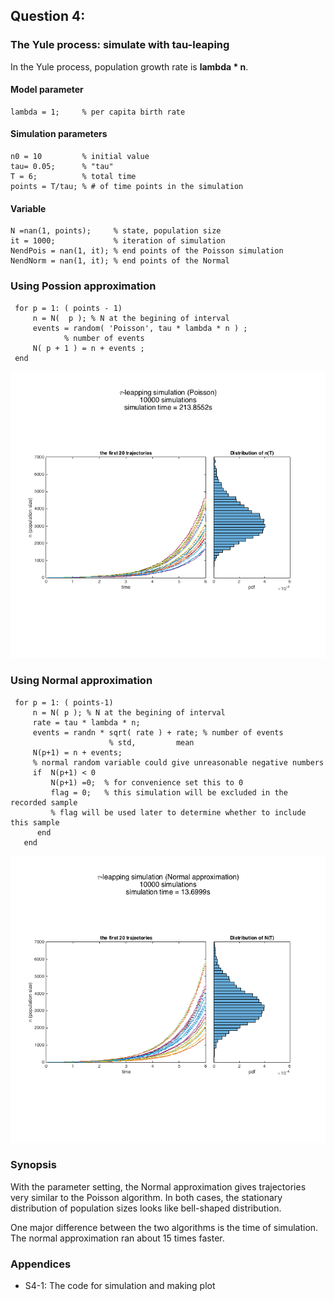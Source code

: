 ## Question 4: 
### The Yule process: simulate with tau-leaping 

In the Yule process, population growth rate is 
**lambda * n**. 

#### Model parameter
    lambda = 1;     % per capita birth rate
#### Simulation parameters
    n0 = 10         % initial value
    tau= 0.05;      % "tau"
    T = 6;          % total time
    points = T/tau; % # of time points in the simulation
#### Variable
    N =nan(1, points);     % state, population size
    it = 1000;             % iteration of simulation
    NendPois = nan(1, it); % end points of the Poisson simulation
    NendNorm = nan(1, it); % end points of the Normal 
    
### Using Possion approximation

     
     for p = 1: ( points - 1)
         n = N(  p ); % N at the begining of interval
         events = random( 'Poisson', tau * lambda * n ) ; 
         		% number of events
         N( p + 1 ) = n + events ;
     end
     
  ![plot](images/plot_HW1_4_1.png)
     
### Using Normal approximation
     
     for p = 1: ( points-1)
         n = N( p ); % N at the begining of interval
         rate = tau * lambda * n;
         events = randn * sqrt( rate ) + rate; % number of events
                          % std,         mean
         N(p+1) = n + events;                    
         % normal random variable could give unreasonable negative numbers           
         if  N(p+1) < 0
             N(p+1) =0;  % for convenience set this to 0
             flag = 0;   % this simulation will be excluded in the recorded sample
             % flag will be used later to determine whether to include this sample   
          end
       end

  ![plot](images/plot_HW1_4_2.png)

### Synopsis
 With the parameter setting, the Normal approximation gives trajectories very similar to the Poisson algorithm. In both cases, the stationary distribution of population sizes looks like bell-shaped distribution. 
 
 One major difference between the two algorithms is the time of simulation. The normal approximation ran about 15 times faster. 
  
  
### Appendices
* S4-1: The code for simulation and making plot
